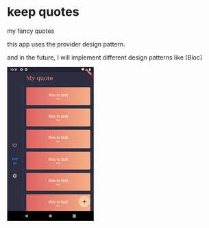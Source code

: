 # keep quotes

my fancy quotes

 this app uses the provider design pattern.
 
and in the future, I will implement different design patterns like [Bloc]

 ![Test Image 1](https://github.com/Nidal-Bakir/keep-quote/blob/master/screenshot.png)
 
